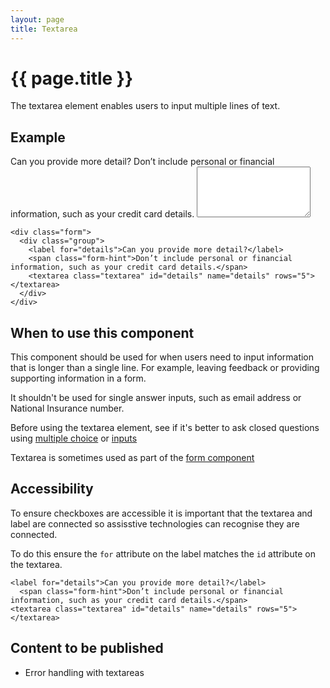 ```yaml
---
layout: page
title: Textarea
---
```


# {{ page.title }}

The textarea element enables users to input multiple lines of text.

## Example

<div class="form">
  <div class="group">
    <label for="details">Can you provide more detail?</label>
    <span class="form-hint">Don’t include personal or financial information, such as your credit card details.</span>
    <textarea class="textarea" id="details" name="details" rows="5"></textarea>
  </div>
</div>

    <div class="form">
      <div class="group">
        <label for="details">Can you provide more detail?</label>
        <span class="form-hint">Don’t include personal or financial information, such as your credit card details.</span>
        <textarea class="textarea" id="details" name="details" rows="5"></textarea>
      </div>
    </div>

## When to use this component

This component should be used for when users need to input information that is longer than a single line. For example, leaving feedback or providing supporting information in a form.

It shouldn't be used for single answer inputs, such as email address or National Insurance number.

Before using the textarea element, see if it's better to ask closed questions using <a href="multiple-choice">multiple choice</a> or <a href="inputs">inputs</a>

Textarea is sometimes used as part of the <a href="">form component</a>

## Accessibility

To ensure checkboxes are accessible it is important that the textarea and label are connected so assisstive technologies can recognise they are connected.

To do this ensure the <code>for</code> attribute on the label matches the <code>id</code> attribute on the textarea.

    <label for="details">Can you provide more detail?</label>
      <span class="form-hint">Don’t include personal or financial information, such as your credit card details.</span>
    <textarea class="textarea" id="details" name="details" rows="5"></textarea>

## Content to be published

- Error handling with textareas